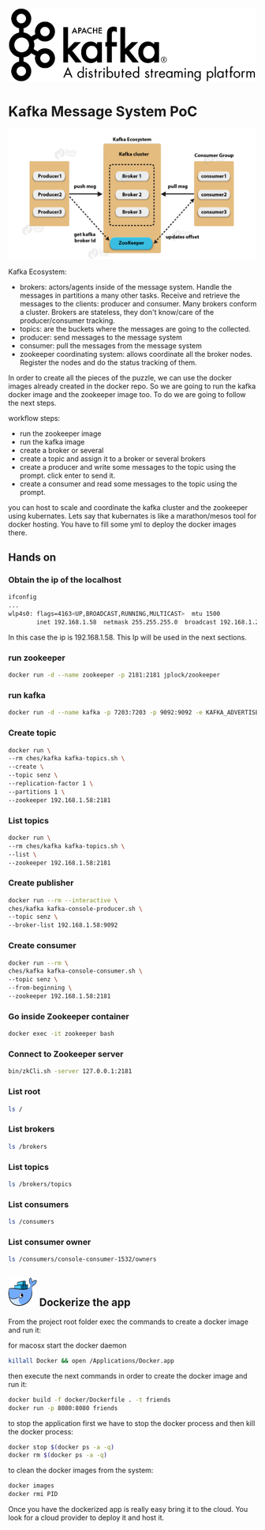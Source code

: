 ![kafka](./_media/kafka-logo.png)

# Kafka Message System PoC
![kafka](./_media/kafka-architecture.png)

Kafka Ecosystem:
- brokers: actors/agents inside of the message system. Handle the messages in partitions a many other tasks.
Receive and retrieve the messages to the clients: producer and consumer. Many brokers conform a cluster. 
Brokers are stateless, they don't know/care of the producer/consumer tracking.  
- topics: are the buckets where the messages are going to the collected.
- producer: send messages to the message system
- consumer: pull the messages from the message system
- zookeeper coordinating system: allows coordinate all the broker nodes. 
Register the nodes and do the status tracking of them.

In order to create all the pieces of the puzzle, we can use the docker images already created in the docker repo.
So we are going to run the kafka docker image and the zookeeper image too.
To do we are going to follow the next steps.

workflow steps:
- run the zookeeper image
- run the kafka image
- create a broker or several
- create a topic and assign it to a broker or several brokers
- create a producer and write some messages to the topic using the prompt. click enter to send it.
- create a consumer and read some messages to the topic using the prompt.

you can host to scale and coordinate the kafka cluster and the zookeeper using kubernates. 
Lets say that kubernates is like a marathon/mesos tool for docker hosting.
You have to fill some yml to deploy the docker images there.
## Hands on

### Obtain the ip of the localhost
```bash
ifconfig
...
wlp4s0: flags=4163<UP,BROADCAST,RUNNING,MULTICAST>  mtu 1500
        inet 192.168.1.58  netmask 255.255.255.0  broadcast 192.168.1.255
```
In this case the ip is 192.168.1.58. This Ip will be used in the next sections.

### run zookeeper
```bash
docker run -d --name zookeeper -p 2181:2181 jplock/zookeeper
```

### run kafka
```bash
docker run -d --name kafka -p 7203:7203 -p 9092:9092 -e KAFKA_ADVERTISED_HOST_NAME=192.168.1.58 -e ZOOKEEPER_IP=192.168.1.58 ches/kafka
```
### Create topic
```bash
docker run \
--rm ches/kafka kafka-topics.sh \
--create \
--topic senz \
--replication-factor 1 \
--partitions 1 \
--zookeeper 192.168.1.58:2181
```

### List topics
```bash
docker run \
--rm ches/kafka kafka-topics.sh \
--list \
--zookeeper 192.168.1.58:2181
```

### Create publisher
```bash
docker run --rm --interactive \
ches/kafka kafka-console-producer.sh \
--topic senz \
--broker-list 192.168.1.58:9092
```

### Create consumer
```bash
docker run --rm \
ches/kafka kafka-console-consumer.sh \
--topic senz \
--from-beginning \
--zookeeper 192.168.1.58:2181
```

### Go inside Zookeeper container
```bash
docker exec -it zookeeper bash
```

### Connect to Zookeeper server
```bash
bin/zkCli.sh -server 127.0.0.1:2181
```

### List root
```bash
ls /
```

###  List brokers
```bash
ls /brokers
```

### List topics
```bash
ls /brokers/topics
```

### List consumers
```bash
ls /consumers
```

### List consumer owner
```bash
ls /consumers/console-consumer-1532/owners
```

## ![docker](./_media/icons/docker.png) Dockerize the app
From the project root folder exec the commands to create a docker image and run it:

for macosx start the docker daemon
```bash
killall Docker && open /Applications/Docker.app
```

then execute the next commands in order to create the docker image and run it:
```bash
docker build -f docker/Dockerfile . -t friends
docker run -p 8080:8080 friends
```

to stop the application first we have to stop the docker process and then kill the docker process:
```bash
docker stop $(docker ps -a -q)
docker rm $(docker ps -a -q)
```

to clean the docker images from the system:
```bash
docker images
docker rmi PID
``` 

Once you have the dockerized app is really easy bring it to the cloud. You look for a cloud provider to deploy it and host it.
